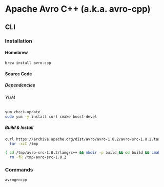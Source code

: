 # Apache Avro C++ (a.k.a. avro-cpp)

## CLI

### Installation

#### Homebrew

```sh
brew install avro-cpp
```

#### Source Code

##### Dependencies

###### YUM

```sh
yum check-update
sudo yum -y install curl cmake boost-devel
```

##### Build & Install

```sh
curl https://archive.apache.org/dist/avro/avro-1.8.2/avro-src-1.8.2.tar.gz | \
  tar -xzC /tmp
```

```sh
( cd /tmp/avro-src-1.8.2/lang/c++ && mkdir -p build && cd build && cmake -G "Unix Makefiles" -D CMAKE_BUILD_TYPE=Release .. && sudo make install ) && \
  rm -fR /tmp/avro-src-1.8.2
```

### Commands

```sh
avrogencpp
```
